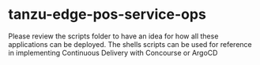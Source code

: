# tanzu-edge-pos-service-ops

Please review the scripts folder to have an idea for how all these applications can be deployed.  The shells scripts can be used for reference in implementing Continuous Delivery with Concourse or ArgoCD
